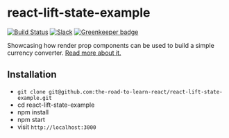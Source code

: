 # react-lift-state-example

[![Build Status](https://travis-ci.org/the-road-to-learn-react/react-lift-state-example.svg?branch=master)](https://travis-ci.org/the-road-to-learn-react/react-lift-state-example) [![Slack](https://slack-the-road-to-learn-react.wieruch.com/badge.svg)](https://slack-the-road-to-learn-react.wieruch.com/) [![Greenkeeper badge](https://badges.greenkeeper.io/the-road-to-learn-react/react-lift-state-example.svg)](https://greenkeeper.io/)

Showcasing how render prop components can be used to build a simple currency converter. [Read more about it.](https://www.robinwieruch.de/react-render-props-pattern/)

## Installation

* `git clone git@github.com:the-road-to-learn-react/react-lift-state-example.git`
* cd react-lift-state-example
* npm install
* npm start
* visit `http://localhost:3000`
